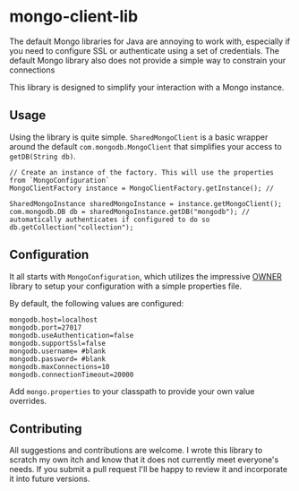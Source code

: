 # mongo-client-lib

The default Mongo libraries for Java are annoying to work with, especially if you need to configure SSL or authenticate using a set of credentials. The default Mongo library also does not provide a simple way to constrain your connections

This library is designed to simplify your interaction with a Mongo instance.

## Usage

Using the library is quite simple. `SharedMongoClient` is a basic wrapper around the default `com.mongodb.MongoClient` that simplifies your access to `getDB(String db)`.

	// Create an instance of the factory. This will use the properties from `MongoConfiguration`
	MongoClientFactory instance = MongoClientFactory.getInstance(); // 

	SharedMongoInstance sharedMongoInstance = instance.getMongoClient();
	com.mongodb.DB db = sharedMongoInstance.getDB("mongodb"); // automatically authenticates if configured to do so
	db.getCollection("collection");

## Configuration

It all starts with `MongoConfiguration`, which utilizes the impressive [OWNER](http://owner.aeonbits.org/) library to setup your configuration with a simple properties file.

By default, the following values are configured:

	mongodb.host=localhost
	mongodb.port=27017
	mongodb.useAuthentication=false
	mongodb.supportSsl=false
	mongodb.username= #blank
	mongodb.password= #blank
	mongodb.maxConnections=10
	mongodb.connectionTimeout=20000

Add `mongo.properties` to your classpath to provide your own value overrides.

## Contributing

All suggestions and contributions are welcome. I wrote this library to scratch my own itch and know that it does not currently meet everyone's needs. If you submit a pull request I'll be happy to review it and incorporate it into future versions.

